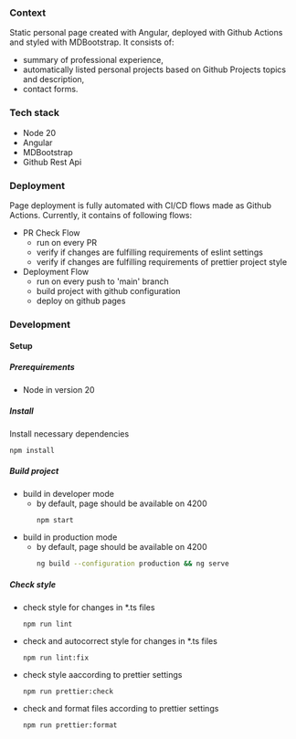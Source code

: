 ### Context

Static personal page created with Angular, deployed with Github Actions and styled with MDBootstrap.
It consists of:

- summary of professional experience,
- automatically listed personal projects based on Github Projects topics and description,
- contact forms.

### Tech stack

- Node 20
- Angular
- MDBootstrap
- Github Rest Api

### Deployment

Page deployment is fully automated with CI/CD flows made as Github Actions.
Currently, it contains of following flows:

- PR Check Flow
  - run on every PR
  - verify if changes are fulfilling requirements of eslint settings
  - verify if changes are fulfilling requirements of prettier project style
- Deployment Flow
  - run on every push to 'main' branch
  - build project with github configuration
  - deploy on github pages

### Development

#### Setup

##### Prerequirements

- Node in version 20

##### Install

Install necessary dependencies

```shell
npm install
```

##### Build project

- build in developer mode
  - by default, page should be available on 4200
    ```shell
    npm start
    ```
- build in production mode
  - by default, page should be available on 4200
    ```bash
    ng build --configuration production && ng serve
    ```

##### Check style

- check style for changes in \*.ts files
  ```shell
  npm run lint
  ```
- check and autocorrect style for changes in \*.ts files
  ```shell
  npm run lint:fix
  ```
- check style aaccording to prettier settings
  ```shell
  npm run prettier:check
  ```
- check and format files according to prettier settings
  ```shell
  npm run prettier:format
  ```
